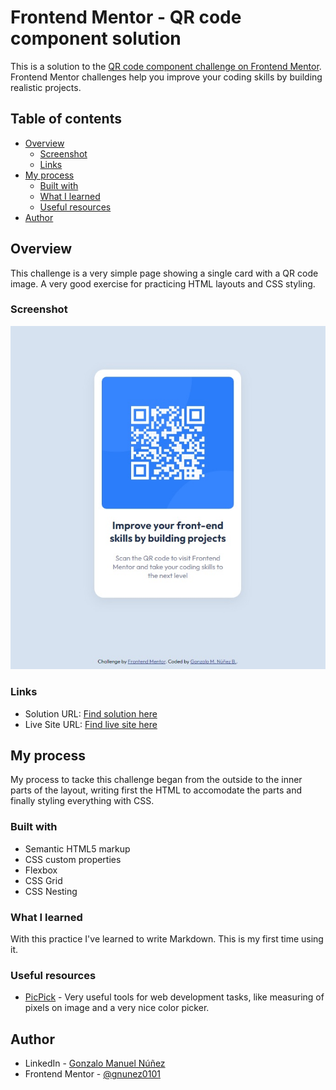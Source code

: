 # Frontend Mentor - QR code component solution

This is a solution to the [QR code component challenge on Frontend Mentor](https://www.frontendmentor.io/challenges/qr-code-component-iux_sIO_H). Frontend Mentor challenges help you improve your coding skills by building realistic projects. 

## Table of contents

- [Overview](#overview)
  - [Screenshot](#screenshot)
  - [Links](#links)
- [My process](#my-process)
  - [Built with](#built-with)
  - [What I learned](#what-i-learned)
  - [Useful resources](#useful-resources)
- [Author](#author)

## Overview

This challenge is a very simple page showing a single card with a QR code image. A very good exercise for practicing HTML layouts and CSS styling.

### Screenshot

![](./screenshot.jpg)

### Links

- Solution URL: [Find solution here](https://github.com/gnunez0101/gnunez0101.github.io)
- Live Site URL: [Find live site here](https://gnunez0101.github.io/qr-code/)

## My process

My process to tacke this challenge began from the outside to the inner parts of the layout, writing first the HTML to accomodate the parts and finally styling everything with CSS.

### Built with

- Semantic HTML5 markup
- CSS custom properties
- Flexbox
- CSS Grid
- CSS Nesting

### What I learned

With this practice I've learned to write Markdown. This is my first time using it.

### Useful resources

- [PicPick](https://picpick.app/en/) - Very useful tools for web development tasks, like measuring of pixels on image and a very nice color picker.

## Author

- LinkedIn - [Gonzalo Manuel Núñez](https://www.linkedin.com/in/gnunez0101)
- Frontend Mentor - [@gnunez0101](https://www.frontendmentor.io/profile/gnunez0101)

